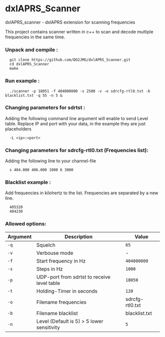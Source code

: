 # dxlAPRS_Scanner
dxlAPRS_scanner - dxlAPRS extension for scanning frequencies

This project contains scanner written in c++ to scan and decode multiple frequencies in the same time.

### Unpack and compile :

```
  git clone https://github.com/DO2JMG/dxlAPRS_Scanner.git
  cd dxlAPRS_Scanner
  make
```

### Run example :

```
  ./scanner -p 18051 -f 404000000 -s 2500 -v -o sdrcfg-rtl0.txt -b blacklist.txt -q 55 -n 5 &
```

### Changing parameters for sdrtst :

Adding the following command line argument will enable to send Level table. Replace IP and port with your data, in the example they are just placeholders

```
  -L <ip>:<port>
```

### Changing parameters for sdrcfg-rtl0.txt (Frequencies list):

Adding the following line to your channel-file

```
  s 404.000 406.000 1000 6 3000
```

### Blacklist example :

Add frequencies in kilohertz to the list. Frequencies are separated by a new line.

```
  405320
  404230
```

### Allowed options:

Argument|Description|Value
-|-|-
`-q`|Squelch|`65`
`-v`|Verbouse mode|-
`-f`|Start frequency in Hz|`404000000`
`-s`|Steps in Hz|`1000`
`-p`|UDP-port from sdrtst to receive level table|`18050`
`-t`|Holding-Timer in seconds|`120`
`-o`|Filename frequencies|sdrcfg-rtl0.txt
`-b`|Filename blacklist|blacklist.txt
`-n`|Level (Default is 5) > 5 lower sensitivity|`5`
